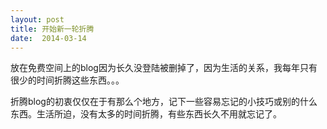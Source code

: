 ```yaml
---
layout: post
title: 开始新一轮折腾
date:  2014-03-14
---
```

放在免费空间上的blog因为长久没登陆被删掉了，因为生活的关系，我每年只有很少的时间折腾这些东西。。。

折腾blog的初衷仅仅在于有那么个地方，记下一些容易忘记的小技巧或别的什么东西。生活所迫，没有太多的时间折腾，有些东西长久不用就忘记了。

